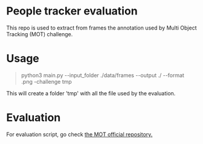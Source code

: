 # People tracker evaluation

This repo is used to extract from frames the annotation used by Multi Object Tracking (MOT) challenge.

# Usage

> python3 main.py --input_folder ./data/frames --output ./ --format .png -challenge tmp

This will create a folder 'tmp' with all the file used by the evaluation.

# Evaluation

For evaluation script, go
check [the MOT official repository.](https://github.com/JonathonLuiten/TrackEval/blob/master/docs/MOTChallenge-Official/Readme.md)